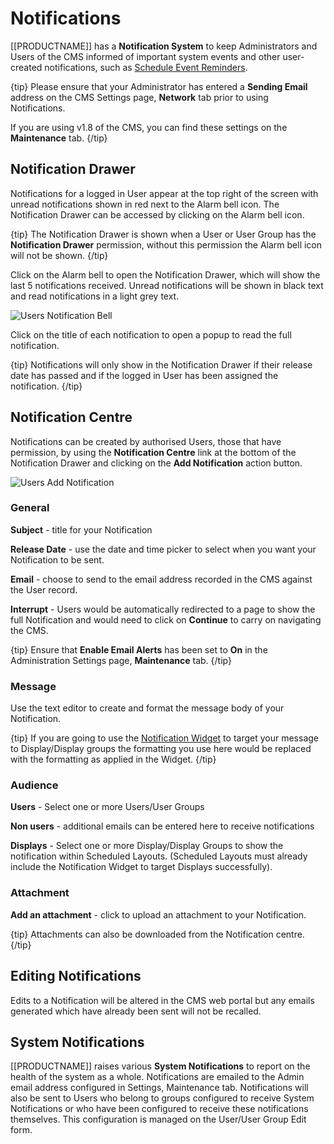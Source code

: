 <!--toc=users-->

# Notifications

[[PRODUCTNAME]] has a **Notification System** to keep Administrators and Users of the CMS informed of important system events and other user-created notifications, such as [Schedule Event Reminders](scheduling_events#Reminders.png).

{tip}
Please ensure that your Administrator has entered a **Sending Email** address on the CMS Settings page, **Network** tab prior to using Notifications.

If you are using v1.8 of the CMS,  you can find these settings on the **Maintenance** tab.
{/tip}

## Notification Drawer

Notifications for a logged in User appear at the top right of the screen with unread notifications shown in red next to the Alarm bell icon. The Notification Drawer can be accessed by clicking on the Alarm bell icon.

{tip}
The Notification Drawer is shown when a User or User Group has the **Notification Drawer** permission, without this permission the Alarm bell icon will not be shown.
{/tip}

Click on the Alarm bell to open the Notification Drawer, which will show the last 5 notifications received. Unread notifications will be shown in black text and read notifications in a light grey text.

![Users Notification Bell](img/users_notification_bell.png)

Click on the title of each notification to open a popup to read the full notification.

{tip}
Notifications will only show in the Notification Drawer if their release date has passed and if the logged in User has been assigned the notification.
{/tip}

## Notification Centre

Notifications can be created by authorised Users, those that have permission, by using the **Notification Centre** link at the bottom of the Notification Drawer and clicking on the **Add Notification** action button.

![Users Add Notification](img/users_notification_add_general.png)



### General

**Subject** - title for your Notification

**Release Date** -  use the date and time picker to select when you want your Notification to be sent.

**Email** - choose to send to the email address recorded in the CMS against the User record. 

**Interrupt** - Users would be automatically redirected to a page to show the full Notification and would need to click on **Continue** to carry on navigating the CMS.

{tip}
Ensure that **Enable Email Alerts** has been set to **On** in the Administration Settings page, **Maintenance** tab.
{/tip}

### Message

Use the text editor to create and format the message body of your Notification. 

{tip}
If you are going to use the [Notification Widget](media_module_notifications.html) to target your message to Display/Display groups the formatting you use here would be replaced with the formatting as applied in the Widget.
{/tip}

### Audience

**Users** - Select one or more Users/User Groups

**Non users** - additional emails can be entered here to receive notifications

**Displays** - Select one or more Display/Display Groups to show the notification within Scheduled Layouts. (Scheduled Layouts must already include the Notification Widget to target Displays successfully).

### Attachment

**Add an attachment** - click to upload an attachment to your Notification.

{tip}
Attachments can also be downloaded from the Notification centre.
{/tip}

## Editing Notifications

Edits to a Notification will be altered in the CMS web portal but any emails generated which have already been sent will not be recalled.

## System Notifications

[[PRODUCTNAME]] raises various **System Notifications** to report on the health of the system as a whole. Notifications are emailed to the Admin email address configured in Settings, Maintenance tab. Notifications will also be sent to Users who belong to groups configured to receive System Notifications or who have been configured to receive these notifications themselves. This configuration is managed on the User/User Group Edit form.